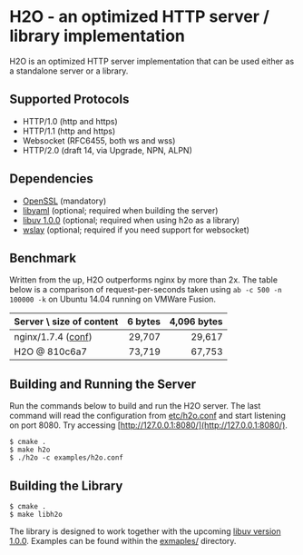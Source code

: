 H2O - an optimized HTTP server / library implementation
===

H2O is an optimized HTTP server implementation that can be used either as a standalone server or a library.

Supported Protocols
---

- HTTP/1.0 (http and https)
- HTTP/1.1 (http and https)
- Websocket (RFC6455, both ws and wss)
- HTTP/2.0 (draft 14, via Upgrade, NPN, ALPN)

Dependencies
---

- [OpenSSL](https://www.openssl.org/) (mandatory)
- [libyaml](http://pyyaml.org/wiki/LibYAML) (optional; required when building the server)
- [libuv 1.0.0](https://github.com/joyent/libuv) (optional; required when using h2o as a library)
- [wslay](https://github.com/tatsuhiro-t/wslay) (optional; required if you need support for websocket)

Benchmark
---

Written from the up, H2O outperforms nginx by more than 2x.  The table below is a comparison of request-per-seconds taken using `ab -c 500 -n 100000 -k` on Ubuntu 14.04 running on VMWare Fusion.

|Server \ size of content|6 bytes|4,096 bytes|
|------------------------|------:|----------:|
|nginx/1.7.4 ([conf](https://gist.github.com/kazuho/c9c12021567e3ab83809))            | 29,707|     29,617|
|H2O @ 810c6a7           | 73,719|     67,753|

Building and Running the Server
---

Run the commands below to build and run the H2O server.  The last command will read the configuration from [etc/h2o.conf](https://github.com/kazuho/h2o/blob/master/examples/h2o.conf) and start listening on port 8080.  Try accessing [http://127.0.0.1:8080/](http://127.0.0.1:8080/).

```
$ cmake .
$ make h2o
$ ./h2o -c examples/h2o.conf
```

Building the Library
---

```
$ cmake .
$ make libh2o
```

The library is designed to work together with the upcoming [libuv version 1.0.0](https://github.com/joyent/libuv).  Examples can be found within the [exmaples/](https://github.com/kazuho/h2o/blob/master/examples/) directory.
